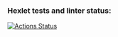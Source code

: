 ### Hexlet tests and linter status:
[![Actions Status](https://github.com/Snuskin/frontend-project-12/workflows/hexlet-check/badge.svg)](https://github.com/Snuskin/frontend-project-12/actions)